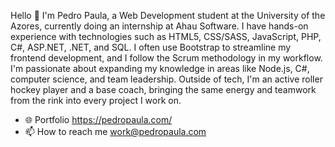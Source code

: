 Hello 👋 I'm Pedro Paula, a Web Development student at the University of the Azores, currently doing an internship at Ahau Software. 
I have hands-on experience with technologies such as HTML5, CSS/SASS, JavaScript, PHP, C#, ASP.NET, .NET, and SQL. 
I often use Bootstrap to streamline my frontend development, and I follow the Scrum methodology in my workflow. 
I'm passionate about expanding my knowledge in areas like Node.js, C#, computer science, and team leadership. 
Outside of tech, I'm an active roller hockey player and a base coach, bringing the same energy and teamwork from the rink into every project I work on.

- 🌐 Portfolio https://pedropaula.com/
- 📫 How to reach me work@pedropaula.com

<!---
PedroRicoPaula/PedroRicoPaula is a ✨ special ✨ repository because its `README.md` (this file) appears on your GitHub profile.
You can click the Preview link to take a look at your changes.
--->
